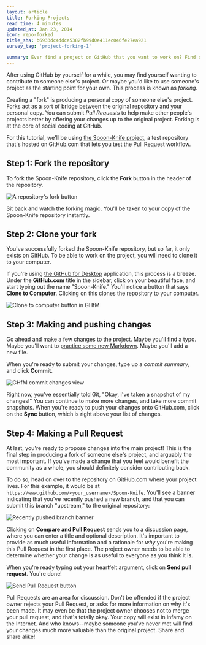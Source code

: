 ```yaml
---
layout: article
title: Forking Projects
read_time: 4 minutes
updated_at: Jan 23, 2014
icon: repo-forked
title_sha: b6933dc4ddce5382fb99d0e411ec046fe27ea921
survey_tag: 'project-forking-1'

summary: Ever find a project on GitHub that you want to work on? Find out how you can contribute with Forking.
---
```

<a id="contributing" title="Contributing to a project" class="toc-item"></a>
After using GitHub by yourself for a while, you may find yourself wanting to contribute to someone else's project. Or maybe you'd like to use someone's project as the starting point for your own. This process is known as *forking.*

Creating a "fork" is producing a personal copy of someone else's project. Forks act as a sort of bridge between the original repository and your personal copy. You can submit *Pull Requests* to help make other people's projects better by offering your changes up to the original project. Forking is at the core of social coding at GitHub.

For this tutorial, we'll be using [the Spoon-Knife project](https://github.com/octocat/Spoon-Knife), a test repository that's hosted on GitHub.com that lets you test the Pull Request workflow.

<a id="step-1" title="Step 1: Fork the repository" class="toc-item"></a>
## Step 1: Fork the repository

To fork the Spoon-Knife repository, click the **Fork** button in the header of the repository.

![A repository's fork button](https://github-images.s3.amazonaws.com/help/bootcamp/Bootcamp-Fork.png)

Sit back and watch the forking magic. You'll be taken to your copy of the Spoon-Knife repository instantly.

<a id="step-2" title="Step 2: Clone your fork" class="toc-item"></a>
## Step 2: Clone your fork

You've successfully forked the Spoon-Knife repository, but so far, it only exists on GitHub. To be able to work on the project, you will need to clone it to your computer.

If you're using [the GitHub for Desktop](http://guides.github.com/overviews/desktop) application, this process is a breeze. Under the **GitHub.com** title in the sidebar, click on your beautiful face, and start typing out the name "Spoon-Knife." You'll notice a button that says **Clone to Computer**. Clicking on this clones the repository to your computer.

![Clone to computer button in GHfM](https://github-images.s3.amazonaws.com/mac/sync/ghfm_clone_repo_locally.png)

<a id="step-3" title="Step 3: Making and pushing changes" class="toc-item"></a>
## Step 3: Making and pushing changes

Go ahead and make a few changes to the project. Maybe you'll find a typo. Maybe you'll want to [practice some new Markdown](http://guides.github.com/overviews/mastering-markdown/). Maybe you'll add a new file.

When you're ready to submit your changes, type up a *commit summary*, and click **Commit**.

![GHfM commit changes view](https://github-images.s3.amazonaws.com/mac/changes/changes-view-20130108-143933.jpg)

Right now, you've essentially told Git, "Okay, I've taken a snapshot of my changes!" You can continue to make more changes, and take more commit snapshots. When you're ready to push your changes onto GitHub.com, click on the **Sync** button, which is right above your list of changes.

<a id="step-4" title="Step 4: Making a Pull Request" class="toc-item"></a>
## Step 4: Making a Pull Request

At last, you're ready to propose changes into the main project! This is the final step in producing a fork of someone else's project, and arguably the most important. If you've made a change that you feel would benefit the community as a whole, you should definitely consider contributing back.

To do so, head on over to the repository on GitHub.com where your project lives. For this example, it would be at `https://www.github.com/<your_username>/Spoon-Knife`. You'll see a banner indicating that you've recently pushed a new branch, and that you can submit this branch "upstream," to the original repository:

![Recently pushed branch banner](https://github-images.s3.amazonaws.com/help/pull_requests/recently_pushed_branch.png)

Clicking on **Compare and Pull Request** sends you to a discussion page, where you can enter a title and optional description. It's important to provide as much useful information and a rationale for *why* you're making this Pull Request in the first place. The project owner needs to be able to determine whether your change is as useful to everyone as you think it is.

When you're ready typing out your heartfelt argument, click on **Send pull request**. You're done!

![Send Pull Request button](https://github-images.s3.amazonaws.com/help/pull_requests/pullrequest-send.png)

Pull Requests are an area for discussion. Don't be offended if the project owner rejects your Pull Request, or asks for more information on why it's been made. It may even be that the project owner chooses not to merge your pull request, and that's totally okay. Your copy will exist in infamy on the Internet. And who knows--maybe someone you've never met will find your changes much more valuable than the original project. Share and share alike!
